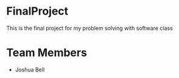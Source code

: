 # FinalProject
This is the final project for my problem solving with software class
# Team Members
- Joshua Bell
